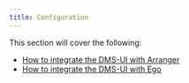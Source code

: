 ```yaml
---
title: Configuration
---
```


This section will cover the following:

* [How to integrate the DMS-UI with Arranger](/documentation/dmsui/installation/configuration/arranger)
* [How to integrate the DMS-UI with Ego](/documentation/dmsui/installation/configuration/ego)
